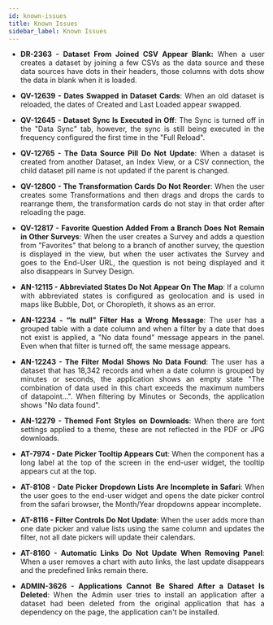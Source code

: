 ```yaml
---
id: known-issues
title: Known Issues
sidebar_label: Known Issues
---
```

<div style="text-align: justify">


* **DR-2363 - Dataset From Joined CSV Appear Blank:** When a user creates a dataset by joining a few CSVs as the data source and these data sources have dots in their headers, those columns with dots show the data in blank when it is loaded.

* **QV-12639 - Dates Swapped in Dataset Cards**: When an old dataset is reloaded, the dates of Created and Last Loaded appear swapped.

* **QV-12645 - Dataset Sync Is Executed in Off**: The Sync is turned off in the "Data Sync" tab, however, the sync is still being executed in the frequency configured the first time in the "Full Reload".

* **QV-12765 - The Data Source Pill Do Not Update**: When a dataset is created from another Dataset, an Index View, or a CSV connection, the child dataset pill name is not updated if the parent is changed. 

* **QV-12800 - The Transformation Cards Do Not Reorder**: When the user creates some Transformations and then drags and drops the cards to rearrange them, the transformation cards do not stay in that order after reloading the page.

* **QV-12817 - Favorite Question Added From a Branch Does Not Remain in Other Surveys**:  When the user creates a Survey and adds a question from "Favorites" that belong to a branch of another survey, the question is displayed in the view, but when the user activates the Survey and goes to the End-User URL, the question is not being displayed and it also disappears in Survey Design.

* **AN-12115 - Abbreviated States Do Not Appear On The Map**: If a column with abbreviated states is configured as geolocation and is used in maps like Bubble, Dot, or Choropleth, it shows as an error.

* **AN-12234 - “Is null” Filter Has a Wrong Message**: The user has a grouped table with a date column and when a filter by a date that does not exist is applied, a "No data found" message appears in the panel. Even when that filter is turned off, the same message appears. 

* **AN-12243 - The Filter Modal Shows No Data Found**: The user has a dataset that has 18,342 records and when a date column is grouped by minutes or seconds, the application shows an empty state "The combination of data used in this chart exceeds the maximum numbers of datapoint...". When filtering by Minutes or Seconds, the application shows "No data found". 

* **AN-12279 - Themed Font Styles on Downloads**: When there are font settings applied to a theme, these are not reflected in the PDF or JPG downloads.

* **AT-7974 - Date Picker Tooltip Appears Cut**: When the component has a long label at the top of the screen in the end-user widget, the tooltip appears cut at the top.

* **AT-8108 - Date Picker Dropdown Lists Are Incomplete in Safari**: When the user goes to the end-user widget and opens the date picker control from the safari browser, the Month/Year dropdowns appear incomplete.

* **AT-8116 - Filter Controls Do Not Update**: When the user adds more than one date picker and value lists using the same column and updates the filter, not all date pickers will update their calendars.

* **AT-8160 - Automatic Links Do Not Update When Removing Panel**: When a user removes a chart with auto links, the last update disappears and the predefined links remain there.

* **ADMIN-3626 - Applications Cannot Be Shared After a Dataset Is Deleted**: When the Admin user tries to install an application after a dataset had been deleted from the original application that has a dependency on the page, the application can't be installed. 
